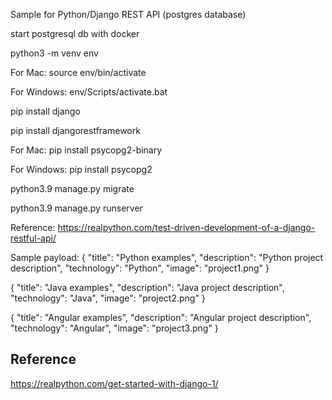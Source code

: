 Sample for Python/Django REST API (postgres database)

start postgresql db with docker

python3 -m venv env

For Mac: source env/bin/activate

For Windows: env/Scripts/activate.bat

pip install django

pip install djangorestframework

For Mac: pip install psycopg2-binary

For Windows: pip install psycopg2

python3.9 manage.py migrate

python3.9 manage.py runserver

Reference:
https://realpython.com/test-driven-development-of-a-django-restful-api/

Sample payload:
{
"title": "Python examples",
"description": "Python project description",
"technology": "Python",
"image": "project1.png"
}

{
"title": "Java examples",
"description": "Java project description",
"technology": "Java",
"image": "project2.png"
}

{
"title": "Angular examples",
"description": "Angular project description",
"technology": "Angular",
"image": "project3.png"
}

## Reference

https://realpython.com/get-started-with-django-1/
